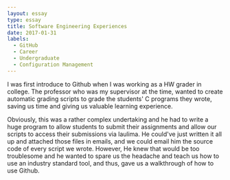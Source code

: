 ```yaml
---
layout: essay
type: essay
title: Software Engineering Experiences
date: 2017-01-31
labels:
  - GitHub
  - Career
  - Undergraduate
  - Configuration Management
---
```

I was first introduce to Github when I was working as a HW grader in college. The professor who was my supervisor at the time, wanted to create automatic grading scripts to grade the students' C programs they wrote, saving us time and giving us valuable learning experience.

Obviously, this was a rather complex undertaking and he had to write a huge program to allow students to submit their assignments and allow our scripts to access their submissions via laulima. He could've just written it all up and attached those files in emails, and we could email him the source code of every script we wrote. However, He knew that would be too troublesome and he wanted to spare us the headache and teach us how to use an industry standard tool, and thus, gave us a walkthrough of how to use Github.